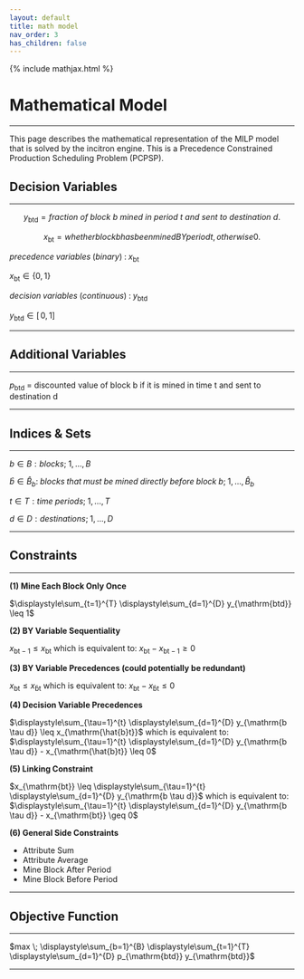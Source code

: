 ```yaml
---
layout: default
title: math model
nav_order: 3
has_children: false
---
```


{% include mathjax.html %}

# Mathematical Model
----------

This page describes the mathematical representation of the MILP model that is solved by the incitron engine.
This is a Precedence Constrained Production Scheduling Problem (PCPSP).

## Decision Variables
------------------

$$ y_{\mathrm{btd}} = fraction~of~block~b~mined~in~period~t~and~sent~to~destination~d. $$

$$ x_{\mathrm{bt}} = whether block b has been mined BY period t, otherwise 0. $$

$precedence \; variables \; (binary) \; : \; x_{\mathrm{bt}}$

$x_{\mathrm{bt}}\in\{0,1\}$

$decision \; variables \; (continuous) \; : \; y_{\mathrm{btd}}$

$y_{\mathrm{btd}}\in[ \,0,1] \,$

-----------------

## Additional Variables
--------------------

$p_{\mathrm{btd}}$ = discounted value of block b if it is mined in time t and sent to destination d

---------------

## Indices & Sets
--------------

$b \in B : blocks; \; 1,...,B$

$\hat{b} \in \hat{B}_b : \; blocks \; that \; must \; be \; mined \; directly \; before \; block \; b; \; 1,...,\hat{B}_b$

$t \in T : time \; periods; \; 1,...,T$

$d \in D : destinations; \; 1,...,D$

----------------

## Constraints
-----------

**(1) Mine Each Block Only Once**

$\displaystyle\sum_{t=1}^{T} \displaystyle\sum_{d=1}^{D} y_{\mathrm{btd}} \leq 1$

**(2) BY Variable Sequentiality**

$x_{\mathrm{bt-1}} \leq x_{\mathrm{bt}}$ which is equivalent to: $x_{\mathrm{bt}} - x_{\mathrm{bt-1}} \geq 0$

**(3) BY Variable Precedences (could potentially be redundant)**

$x_{\mathrm{bt}} \leq x_{\mathrm{\hat{b}t}}$ which is equivalent to: $x_{\mathrm{bt}} - x_{\mathrm{\hat{b}t}} \leq 0$

**(4) Decision Variable Precedences**

$\displaystyle\sum_{\tau=1}^{t} \displaystyle\sum_{d=1}^{D} y_{\mathrm{b \tau d}} \leq x_{\mathrm{\hat{b}t}}$ which is equivalent to: 
$\displaystyle\sum_{\tau=1}^{t} \displaystyle\sum_{d=1}^{D} y_{\mathrm{b \tau d}} - x_{\mathrm{\hat{b}t}} \leq 0$

**(5) Linking Constraint**

$x_{\mathrm{bt}} \leq \displaystyle\sum_{\tau=1}^{t} \displaystyle\sum_{d=1}^{D} y_{\mathrm{b \tau d}}$ which is equivalent to: 
$\displaystyle\sum_{\tau=1}^{t} \displaystyle\sum_{d=1}^{D} y_{\mathrm{b \tau d}} - x_{\mathrm{bt}} \geq 0$

**(6) General Side Constraints**

* Attribute Sum
* Attribute Average
* Mine Block After Period
* Mine Block Before Period

----------------

## Objective Function
------------------

$max \; \displaystyle\sum_{b=1}^{B} \displaystyle\sum_{t=1}^{T} \displaystyle\sum_{d=1}^{D} p_{\mathrm{btd}} y_{\mathrm{btd}}$

---------------
